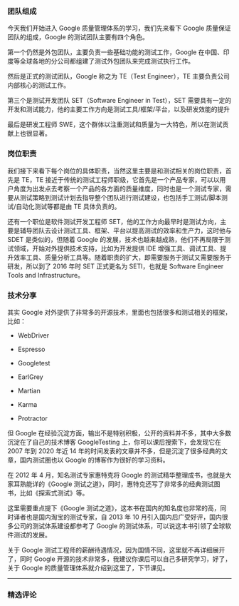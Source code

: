 <h3 data-nodeid="3">团队组成</h3>
<p data-nodeid="4">今天我们开始进入 Google 质量管理体系的学习，我们先来看下 Google 质量保证团队的组成，Google 的测试团队主要有四个角色。</p>
<p data-nodeid="5">第一个仍然是外包团队，主要负责一些基础功能的测试工作，Google 在中国、印度等全球各地的分公司都组建了测试外包团队来完成测试执行工作。</p>
<p data-nodeid="6">然后是正式的测试团队，Google 称之为 TE（Test Engineer），TE 主要负责公司内部核心的测试工作。</p>
<p data-nodeid="7">第三个是测试开发团队 SET（Software Engineer in Test），SET 需要具有一定的开发和测试能力，他的主要工作方向是测试工具/框架/平台，以及研发效能的提升</p>
<p data-nodeid="8">最后是研发工程师 SWE，这个群体以注重测试和质量为一大特色，所以在测试贡献上也很显著。</p>
<h3 data-nodeid="9">岗位职责</h3>
<p data-nodeid="10">我们接下来看下每个岗位的具体职责，当然这里主要是和测试相关的岗位职责，首先是 TE，TE 接近于传统的测试工程师职级，它首先是一个产品专家，可以以用户角度为出发点去考察一个产品的各方面的质量维度，同时也是一个测试专家，需要从测试策略到测试计划去指导整个团队进行测试建设，也包括手工测试/脚本测试/自动化测试等都是由 TE 具体负责的。</p>
<p data-nodeid="11">还有一个职位是软件测试开发工程师 SET，他的工作方向最早时是测试方向，主要是辅导团队去设计测试工具、框架、平台以提高测试的效率和生产力，这时他与 SDET 是类似的，但随着 Google 的发展，技术也越来越成熟，他们不再局限于测试领域，开始对外提供技术支持，比如为开发提供 IDE 增强工具、调试工具、提升效率工具、质量分析工具等。随着职责的扩大，即需要服务于测试又需要服务于研发，所以到了 2016 年时 SET 正式更名为 SETI，也就是 Software Engineer Tools and Infrastructure。</p>
<h3 data-nodeid="12">技术分享</h3>
<p data-nodeid="13">其实 Google 对外提供了非常多的开源技术，里面也包括很多和测试相关的框架，比如：</p>
<ul data-nodeid="14">
<li data-nodeid="15">
<p data-nodeid="16">WebDriver</p>
</li>
<li data-nodeid="17">
<p data-nodeid="18">Espresso</p>
</li>
<li data-nodeid="19">
<p data-nodeid="20">Googletest</p>
</li>
<li data-nodeid="21">
<p data-nodeid="22">EarlGrey</p>
</li>
<li data-nodeid="23">
<p data-nodeid="24">Martian</p>
</li>
<li data-nodeid="25">
<p data-nodeid="26">Karma</p>
</li>
<li data-nodeid="27">
<p data-nodeid="28">Protractor</p>
</li>
</ul>
<p data-nodeid="29">但 Google 在经验沉淀方面，输出不是特别积极，公开的资料并不多，其中大多数沉淀在了自己的技术博客 GoogleTesting 上，你可以课后搜索下，会发现它在 2007 年到 2020 年近 14 年的时间发表的文章并不多，但是沉淀了很多经典的文章，国内测试圈也以 Google 的博客作为很好的学习资料。</p>
<p data-nodeid="379" class="">在 2012 年 4 月，知名测试专家惠特克将 Google 的测试精华整理成书，也就是大家耳熟能详的《Google 测试之道》，同时，惠特克还写了非常多的经典测试图书，比如《探索式测试》等。</p>


<p data-nodeid="803" class="te-preview-highlight">这里需要重点提下《Google 测试之道》，这本书在国内的知名度也非常的高，同时译者也是国内淘宝的测试专家，自 2013 年 10 月引入国内后广受好评，国内很多公司的测试体系建设都参考了 Google 的测试体系，可以说这本书引领了全球软件测试的发展。</p>




<p data-nodeid="32">关于 Google 测试工程师的薪酬待遇情况，因为国情不同，这里就不再详细展开了，同时 Google 开源的技术非常多，我建议你课后可以自己多研究学习，好了，关于 Google 的质量管理体系就介绍到这里了，下节课见。</p>

---

### 精选评论


